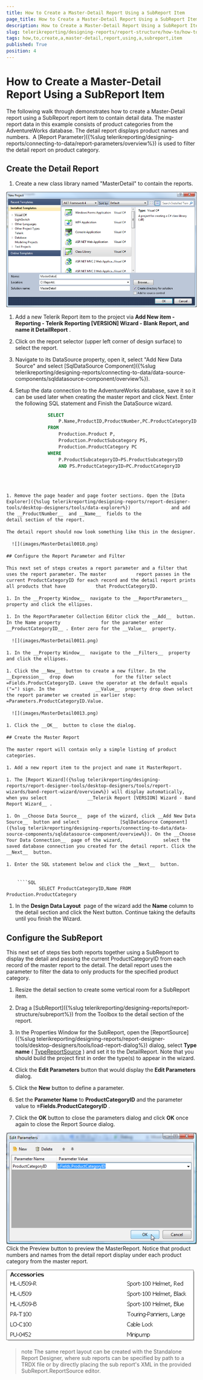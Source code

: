 ```yaml
---
title: How to Create a Master-Detail Report Using a SubReport Item
page_title: How to Create a Master-Detail Report Using a SubReport Item | for Telerik Reporting Documentation
description: How to Create a Master-Detail Report Using a SubReport Item
slug: telerikreporting/designing-reports/report-structure/how-to/how-to-create-a-master-detail-report-using-a-subreport-item
tags: how,to,create,a,master-detail,report,using,a,subreport,item
published: True
position: 4
---
```


# How to Create a Master-Detail Report Using a SubReport Item



The following walk through demonstrates how to create a Master-Detail report using a SubReport report item         to contain detail data. The master report data in this example consists of product categories from the         AdventureWorks database. The detail report displays product names and numbers.          A [Report Parameter]({%slug telerikreporting/designing-reports/connecting-to-data/report-parameters/overview%}) is used to filter the detail         report on product category.       

## Create the Detail Report

1. Create a new class library named "MasterDetail" to contain the reports.               

  ![](images/MasterDetail0000.png)

1. Add a new Telerik Report item to the project via __Add New item - Reporting - Telerik Reporting [VERSION] Wizard - Blank Report, and name it DetailReport__ .             

1. Click on the report selector (upper left corner of design surface) to select the report.             

1. Navigate to its DataSource property, open it, select "Add New Data Source" and               select [SqlDataSource Component]({%slug telerikreporting/designing-reports/connecting-to-data/data-source-components/sqldatasource-component/overview%}).             

1. Setup the data connection to the AdventureWorks database, save it so it can be used later when creating               the master report and click Next. Enter the following SQL statement and Finish the DataSource wizard.             

	
    ````SQL
				SELECT 
					P.Name,ProductID,ProductNumber,PC.ProductCategoryID
				FROM 
					Production.Product P,
					Production.ProductSubcategory PS,
					Production.ProductCategory PC
				WHERE 
					P.ProductSubcategoryID=PS.ProductSubcategoryID
					AND PS.ProductCategoryID=PC.ProductCategoryID
````



1. Remove the page header and page footer sections. Open the [Data Explorer]({%slug telerikreporting/designing-reports/report-designer-tools/desktop-designers/tools/data-explorer%})               and add the __ProductNumber__  and __Name__  fields to the               detail section of the report.             

The detail report should now look something like this in the designer.           

  ![](images/MasterDetail0010.png)

## Configure the Report Parameter and Filter

This next set of steps creates a report parameter and a filter that uses the report parameter. The master           report passes in the current ProductCategoryID for each record and the detail report prints all products that have           that ProductCategoryID.         

1. In the __Property Window__  navigate to the __ReportParameters__                property and click the ellipses.             

1. In the ReportParameter Collection Editor click the __Add__  button. In the Name property               for the parameter enter __ProductCategoryID__ . Enter zero for the __Value__  property.               

  ![](images/MasterDetail0011.png)

1. In the __Property Window__  navigate to the __Filters__  property and click the ellipses.             

1. Click the __New__  button to create a new filter. In the __Expression__  drop down               for the filter select =Fields.ProductCategoryID. Leave the operator at the default equals ("=") sign. In the               __Value__  property drop down select the report parameter we created in earlier step: =Parameters.ProductCategoryID.Value.               

  ![](images/MasterDetail0013.png)

1. Click the __OK__  button to close the dialog.             

## Create the Master Report

The master report will contain only a simple listing of product categories.

1. Add a new report item to the project and name it MasterReport.             

1. The [Report Wizard]({%slug telerikreporting/designing-reports/report-designer-tools/desktop-designers/tools/report-wizards/band-report-wizard/overview%}) will display automatically, when you select               __Telerik Report [VERSION] Wizard - Band Report Wizard__ .             

1. On __Choose Data Source__  page of the wizard, click __Add New Data Source__  button and select               [SqlDataSource Component]({%slug telerikreporting/designing-reports/connecting-to-data/data-source-components/sqldatasource-component/overview%}). On the __Choose Your Data Connection__  page of the wizard,               select the saved database connection you created for the detail report. Click the __Next__  button.             

1. Enter the SQL statement below and click the __Next__  button.             

	
    ````SQL
			SELECT ProductCategoryID,Name FROM Production.ProductCategory
````



1. In the __Design Data Layout__  page of the wizard add the __Name__  column               to the detail section and click the Next button. Continue taking the defaults until you finish the Wizard.             

## Configure the SubReport

This next set of steps ties both reports together using a SubReport to display the detail and passing the current           ProductCategoryID from each record of the master report to the detail. The detail report uses the parameter to filter the data           to only products for the specified product category.         

1. Resize the detail section to create some vertical room for a SubReport item.             

1. Drag a [SubReport]({%slug telerikreporting/designing-reports/report-structure/subreport%}) from the Toolbox to the detail               section of the report.             

1. In the Properties Window for the SubReport, open the [ReportSource]({%slug telerikreporting/designing-reports/report-designer-tools/desktop-designers/tools/load-report-dialog%}) dialog, select __Type name__  ( [TypeReportSource](/reporting/api/Telerik.Reporting.TypeReportSource) ) and set it to the DetailReport.               Note that you should build the project first in order the type(s) to appear in the wizard.              

1. Click the __Edit Parameters__  button that would display the __Edit Parameters__                dialog.             

1. Click the __New__  button to define a parameter.             

1. Set the __Parameter Name__  to __ProductCategoryID__  and the parameter value to __=Fields.ProductCategoryID__ .             

1. Click the __OK__  button to close the parameters dialog and click __OK__                once again to close the Report Source dialog.               

  ![](images/MasterDetail0014.png)Click the Preview button to preview the MasterReport. Notice that product numbers and names from the detail               report display under each product category from the master report.               

  ![](images/MasterDetail0016.png)

>note The same report layout can be created with the Standalone Report Designer, where sub reports can be specified             by path to a TRDX file or by directly placing the sub report's XML in the provided SubReport.ReportSource editor.           

